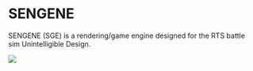 # SENGENE
SENGENE (SGE) is a rendering/game engine designed for the RTS battle sim Unintelligible Design. 

<image src="https://playplex.mtvnimages.com/uri/mgid:arc:content:southpark.intl:f24bd274-ed00-11e0-aca6-0026b9414f30?stage=staging&ep=shared.southpark.global"></image>
